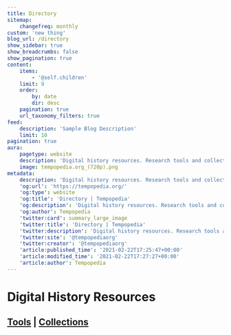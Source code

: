```yaml
---
title: Directory
sitemap:
    changefreq: monthly
custom: 'new thing'
blog_url: /directory
show_sidebar: true
show_breadcrumbs: false
show_pagination: true
content:
    items:
        - '@self.children'
    limit: 9
    order:
        by: date
        dir: desc
    pagination: true
    url_taxonomy_filters: true
feed:
    description: 'Sample Blog Description'
    limit: 10
pagination: true
aura:
    pagetype: website
    description: 'Digital history resources. Research tools and collections for digital historians.'
    image: tempopedia.org_(720p).png
metadata:
    description: 'Digital history resources. Research tools and collections for digital historians.'
    'og:url': 'https://tempopedia.org/'
    'og:type': website
    'og:title': 'Directory | Tempopedia'
    'og:description': 'Digital history resources. Research tools and collections for digital historians.'
    'og:author': Tempopedia
    'twitter:card': summary_large_image
    'twitter:title': 'Directory | Tempopedia'
    'twitter:description': 'Digital history resources. Research tools and collections for digital historians.'
    'twitter:site': '@tempopediaorg'
    'twitter:creator': '@tempopediaorg'
    'article:published_time': '2021-02-22T17:25:47+00:00'
    'article:modified_time': '2021-02-22T17:27:27+00:00'
    'article:author': Tempopedia
---
```


# Digital History Resources
## [Tools](/category:tool) | [Collections](/category:collection)